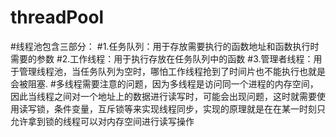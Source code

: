 # threadPool
#线程池包含三部分：
#1.任务队列：用于存放需要执行的函数地址和函数执行时需要的参数
#2.工作线程：用于执行存放在任务队列中的函数
#3.管理者线程：用于管理线程池，当任务队列为空时，哪怕工作线程抢到了时间片也不能执行也就是会被阻塞.
#多线程需要注意的问题，因为多线程是访问同一个进程的内存空间，因此当线程之间对一个地址上的数据进行读写时，可能会出现问题，这时就需要使用读写锁，条件变量，互斥锁等来实现线程同步，实现的原理就是在在某一时刻只允许拿到锁的线程可以对内存空间进行读写操作
